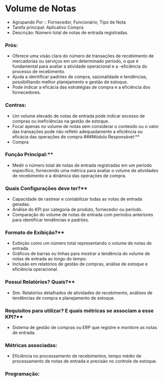 # Volume de Notas
- Agrupando Por :: Fornecedor, Funcionário, Tipo de Nota
- Tarefa principal: Aplicativo Compra
- Descrição: Número total de notas de entrada registradas.
### Prós:
- Oferece uma visão clara do número de transações de recebimento de mercadorias ou serviços em um determinado período, o que é fundamental para avaliar a atividade operacional e a -eficiência do processo de recebimento.
- Ajuda a identificar padrões de compra, sazonalidade e tendências, possibilitando melhor planejamento e gestão de estoque.
- Pode indicar a eficácia das estratégias de compra e a eficiência dos fornecedores.
### Contras:
- Um volume elevado de notas de entrada pode indicar excesso de compras ou ineficiências na gestão de estoque.
- Focar apenas no volume de notas sem considerar o conteúdo ou o valor das transações pode não refletir adequadamente a eficiência ou eficácia das operações de compra
###Módulo Responsável:**
- Compra
### Função Principal:**
- Medir o número total de notas de entrada registradas em um período específico, fornecendo uma métrica para avaliar o volume de atividades de recebimento e a dinâmica das operações de compra.
### Quais Configurações deve ter?**
- Capacidade de rastrear e contabilizar todas as notas de entrada geradas.
- Análise do KPI por categoria de produto, fornecedor ou período.
- Comparação do volume de notas de entrada com períodos anteriores para identificar tendências e padrões.
### Formato de Exibição?**
- Exibição como um número total representando o volume de notas de entrada.
- Gráficos de barras ou linhas para mostrar a tendência do volume de notas de entrada ao longo do tempo.
- Inclusão em relatórios de gestão de compras, análise de estoque e eficiência operacional.
### Possuí Relatórios? Quais?**
- Sim. Relatórios detalhados de atividades de recebimento, análises de tendências de compra e planejamento de estoque.
### Requisitos para utilizar? E quais métricas se associam a esse KPI?**
- Sistema de gestão de compras ou ERP que registre e monitore as notas de entrada.
### Métricas associadas:
- Eficiência no processamento de recebimentos, tempo médio de processamento de notas de entrada e precisão no controle de estoque.
### Programação:
